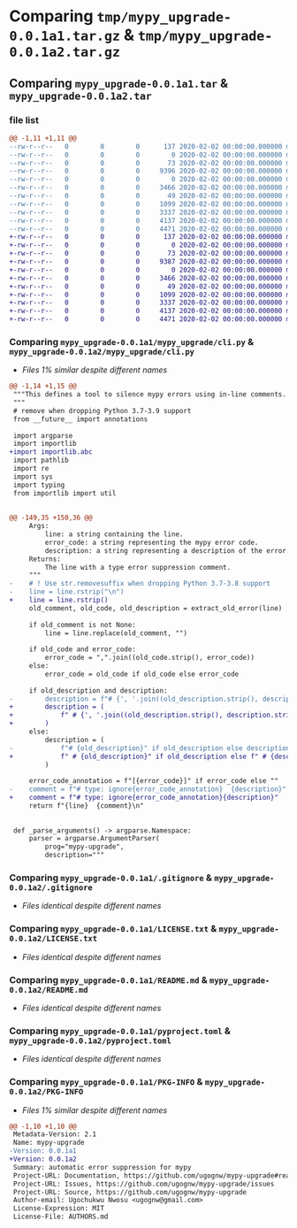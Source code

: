 # Comparing `tmp/mypy_upgrade-0.0.1a1.tar.gz` & `tmp/mypy_upgrade-0.0.1a2.tar.gz`

## Comparing `mypy_upgrade-0.0.1a1.tar` & `mypy_upgrade-0.0.1a2.tar`

### file list

```diff
@@ -1,11 +1,11 @@
--rw-r--r--   0        0        0      137 2020-02-02 00:00:00.000000 mypy_upgrade-0.0.1a1/mypy_upgrade/__about__.py
--rw-r--r--   0        0        0        0 2020-02-02 00:00:00.000000 mypy_upgrade-0.0.1a1/mypy_upgrade/__init__.py
--rw-r--r--   0        0        0       73 2020-02-02 00:00:00.000000 mypy_upgrade-0.0.1a1/mypy_upgrade/__main__.py
--rw-r--r--   0        0        0     9396 2020-02-02 00:00:00.000000 mypy_upgrade-0.0.1a1/mypy_upgrade/cli.py
--rw-r--r--   0        0        0        0 2020-02-02 00:00:00.000000 mypy_upgrade-0.0.1a1/mypy_upgrade/py.typed
--rw-r--r--   0        0        0     3466 2020-02-02 00:00:00.000000 mypy_upgrade-0.0.1a1/.gitignore
--rw-r--r--   0        0        0       49 2020-02-02 00:00:00.000000 mypy_upgrade-0.0.1a1/AUTHORS.md
--rw-r--r--   0        0        0     1099 2020-02-02 00:00:00.000000 mypy_upgrade-0.0.1a1/LICENSE.txt
--rw-r--r--   0        0        0     3337 2020-02-02 00:00:00.000000 mypy_upgrade-0.0.1a1/README.md
--rw-r--r--   0        0        0     4137 2020-02-02 00:00:00.000000 mypy_upgrade-0.0.1a1/pyproject.toml
--rw-r--r--   0        0        0     4471 2020-02-02 00:00:00.000000 mypy_upgrade-0.0.1a1/PKG-INFO
+-rw-r--r--   0        0        0      137 2020-02-02 00:00:00.000000 mypy_upgrade-0.0.1a2/mypy_upgrade/__about__.py
+-rw-r--r--   0        0        0        0 2020-02-02 00:00:00.000000 mypy_upgrade-0.0.1a2/mypy_upgrade/__init__.py
+-rw-r--r--   0        0        0       73 2020-02-02 00:00:00.000000 mypy_upgrade-0.0.1a2/mypy_upgrade/__main__.py
+-rw-r--r--   0        0        0     9387 2020-02-02 00:00:00.000000 mypy_upgrade-0.0.1a2/mypy_upgrade/cli.py
+-rw-r--r--   0        0        0        0 2020-02-02 00:00:00.000000 mypy_upgrade-0.0.1a2/mypy_upgrade/py.typed
+-rw-r--r--   0        0        0     3466 2020-02-02 00:00:00.000000 mypy_upgrade-0.0.1a2/.gitignore
+-rw-r--r--   0        0        0       49 2020-02-02 00:00:00.000000 mypy_upgrade-0.0.1a2/AUTHORS.md
+-rw-r--r--   0        0        0     1099 2020-02-02 00:00:00.000000 mypy_upgrade-0.0.1a2/LICENSE.txt
+-rw-r--r--   0        0        0     3337 2020-02-02 00:00:00.000000 mypy_upgrade-0.0.1a2/README.md
+-rw-r--r--   0        0        0     4137 2020-02-02 00:00:00.000000 mypy_upgrade-0.0.1a2/pyproject.toml
+-rw-r--r--   0        0        0     4471 2020-02-02 00:00:00.000000 mypy_upgrade-0.0.1a2/PKG-INFO
```

### Comparing `mypy_upgrade-0.0.1a1/mypy_upgrade/cli.py` & `mypy_upgrade-0.0.1a2/mypy_upgrade/cli.py`

 * *Files 1% similar despite different names*

```diff
@@ -1,14 +1,15 @@
 """This defines a tool to silence mypy errors using in-line comments.
 """
 # remove when dropping Python 3.7-3.9 support
 from __future__ import annotations
 
 import argparse
 import importlib
+import importlib.abc
 import pathlib
 import re
 import sys
 import typing
 from importlib import util
 
 
@@ -149,35 +150,36 @@
     Args:
         line: a string containing the line.
         error_code: a string representing the mypy error code.
         description: a string representing a description of the error.
     Returns:
         The line with a type error suppression comment.
     """
-    # ! Use str.removesuffix when dropping Python 3.7-3.8 support
-    line = line.rstrip("\n")
+    line = line.rstrip()
     old_comment, old_code, old_description = extract_old_error(line)
 
     if old_comment is not None:
         line = line.replace(old_comment, "")
 
     if old_code and error_code:
         error_code = ",".join((old_code.strip(), error_code))
     else:
         error_code = old_code if old_code else error_code
 
     if old_description and description:
-        description = f"# {', '.join((old_description.strip(), description))}"
+        description = (
+            f" # {', '.join((old_description.strip(), description.strip()))}"
+        )
     else:
         description = (
-            f"# {old_description}" if old_description else description
+            f" # {old_description}" if old_description else f" # {description}"
         )
 
     error_code_annotation = f"[{error_code}]" if error_code else ""
-    comment = f"# type: ignore{error_code_annotation}  {description}"
+    comment = f"# type: ignore{error_code_annotation}{description}"
     return f"{line}  {comment}\n"
 
 
 def _parse_arguments() -> argparse.Namespace:
     parser = argparse.ArgumentParser(
         prog="mypy-upgrade",
         description="""
```

### Comparing `mypy_upgrade-0.0.1a1/.gitignore` & `mypy_upgrade-0.0.1a2/.gitignore`

 * *Files identical despite different names*

### Comparing `mypy_upgrade-0.0.1a1/LICENSE.txt` & `mypy_upgrade-0.0.1a2/LICENSE.txt`

 * *Files identical despite different names*

### Comparing `mypy_upgrade-0.0.1a1/README.md` & `mypy_upgrade-0.0.1a2/README.md`

 * *Files identical despite different names*

### Comparing `mypy_upgrade-0.0.1a1/pyproject.toml` & `mypy_upgrade-0.0.1a2/pyproject.toml`

 * *Files identical despite different names*

### Comparing `mypy_upgrade-0.0.1a1/PKG-INFO` & `mypy_upgrade-0.0.1a2/PKG-INFO`

 * *Files 1% similar despite different names*

```diff
@@ -1,10 +1,10 @@
 Metadata-Version: 2.1
 Name: mypy-upgrade
-Version: 0.0.1a1
+Version: 0.0.1a2
 Summary: automatic error suppression for mypy
 Project-URL: Documentation, https://github.com/ugognw/mypy-upgrade#readme
 Project-URL: Issues, https://github.com/ugognw/mypy-upgrade/issues
 Project-URL: Source, https://github.com/ugognw/mypy-upgrade
 Author-email: Ugochukwu Nwosu <ugognw@gmail.com>
 License-Expression: MIT
 License-File: AUTHORS.md
```

